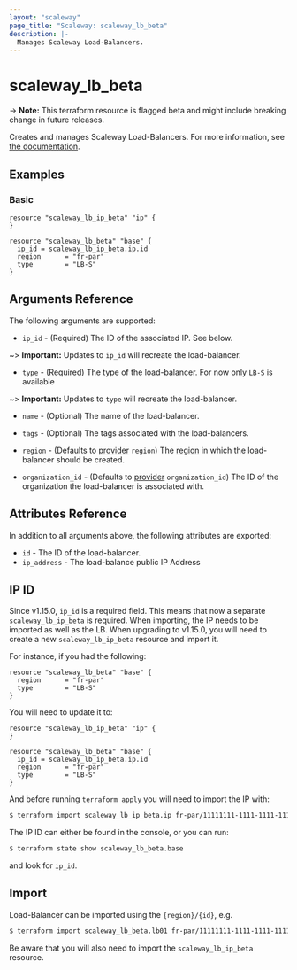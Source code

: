 ```yaml
---
layout: "scaleway"
page_title: "Scaleway: scaleway_lb_beta"
description: |-
  Manages Scaleway Load-Balancers.
---
```


# scaleway_lb_beta

-> **Note:** This terraform resource is flagged beta and might include breaking change in future releases.

Creates and manages Scaleway Load-Balancers. For more information, see [the documentation](https://developers.scaleway.com/en/products/lb/api).

## Examples

### Basic

```hcl
resource "scaleway_lb_ip_beta" "ip" {
}

resource "scaleway_lb_beta" "base" {
  ip_id = scaleway_lb_ip_beta.ip.id
  region      = "fr-par"
  type        = "LB-S"
}
```

## Arguments Reference

The following arguments are supported:

- `ip_id` - (Required) The ID of the associated IP. See below.

~> **Important:** Updates to `ip_id` will recreate the load-balancer.

- `type` - (Required) The type of the load-balancer.  For now only `LB-S` is available

~> **Important:** Updates to `type` will recreate the load-balancer.

- `name` - (Optional) The name of the load-balancer.

- `tags` - (Optional) The tags associated with the load-balancers.

- `region` - (Defaults to [provider](../index.md#region) `region`) The [region](../guides/regions_and_zones.md#regions) in which the load-balancer should be created.

- `organization_id` - (Defaults to [provider](../index.md#organization_id) `organization_id`) The ID of the organization the load-balancer is associated with.

## Attributes Reference

In addition to all arguments above, the following attributes are exported:

- `id` - The ID of the load-balancer.
- `ip_address` -  The load-balance public IP Address

## IP ID

Since v1.15.0, `ip_id` is a required field. This means that now a separate `scaleway_lb_ip_beta` is required.
When importing, the IP needs to be imported as well as the LB.
When upgrading to v1.15.0, you will need to create a new `scaleway_lb_ip_beta` resource and import it.

For instance, if you had the following:

```hcl
resource "scaleway_lb_beta" "base" {
  region      = "fr-par"
  type        = "LB-S"
}
```

You will need to update it to:

```hcl
resource "scaleway_lb_ip_beta" "ip" {
}

resource "scaleway_lb_beta" "base" {
  ip_id = scaleway_lb_ip_beta.ip.id
  region      = "fr-par"
  type        = "LB-S"
}
```

And before running `terraform apply` you will need to import the IP with:

```bash
$ terraform import scaleway_lb_ip_beta.ip fr-par/11111111-1111-1111-1111-111111111111
```

The IP ID can either be found in the console, or you can run:

```bash
$ terraform state show scaleway_lb_beta.base
```

and look for `ip_id`.

## Import

Load-Balancer can be imported using the `{region}/{id}`, e.g.

```bash
$ terraform import scaleway_lb_beta.lb01 fr-par/11111111-1111-1111-1111-111111111111
```

Be aware that you will also need to import the `scaleway_lb_ip_beta` resource.

